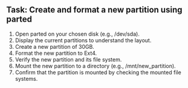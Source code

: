 ## Task: Create and format a new partition using parted

1. Open parted on your chosen disk (e.g., /dev/sda).
2. Display the current partitions to understand the layout.
3. Create a new partition of 30GB.
4. Format the new partition to Ext4.
5. Verify the new partition and its file system.
6. Mount the new partition to a directory (e.g., /mnt/new_partition).
7. Confirm that the partition is mounted by checking the mounted file systems. 


